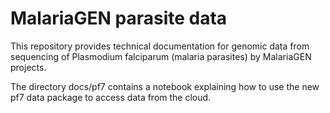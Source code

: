 # MalariaGEN parasite data

This repository provides technical documentation for genomic data from sequencing of Plasmodium falciparum (malaria parasites) by MalariaGEN projects.

The directory docs/pf7 contains a notebook explaining how to use the new pf7 data package to access data from the cloud. 